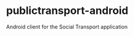 publictransport-android
=======================

Android client for the Social Transport application
